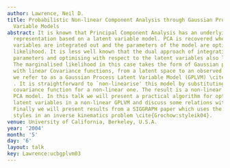 ```yaml
---
author: Lawrence, Neil D.
title: Probabilistic Non-linear Component Analysis through Gaussian Process Latent
  Variable Models
abstract: It is known that Principal Component Analysis has an underlying probabilistic
  representation based on a latent variable model. PCA is recovered when the latent
  variables are integrated out and the parameters of the model are optimised by maximum
  likelihood. It is less well known that the dual approach of integrating out the
  parameters and optimising with respect to the latent variables also leads to PCA.
  The marginalised likelihood in this case takes the form of Gaussian process mappings,
  with linear Covariance functions, from a latent space to an observed space, which
  we refer to as a Gaussian Process Latent Variable Model (GPLVM) \cite{Lawrence:gplvm03}
  . It is straightforward to `non-linearise' this model by substituting the linear
  covariance function for a non-linear one. The result is a non-linear probabilistic
  PCA model. In this talk we will present a practical algorithm for optimising the
  latent variables in a non-linear GPLVM and discuss some relations with other models.
  Finally we will present results from a SIGGRAPH paper which uses the GPLVM to learn
  styles in an inverse kinematics problem \cite{Grochow:styleik04}.
venue: University of California, Berkeley, U.S.A.
year: '2004'
month: '5'
day: '6'
layout: talk
key: Lawrence:ucbgplvm03
---
```

